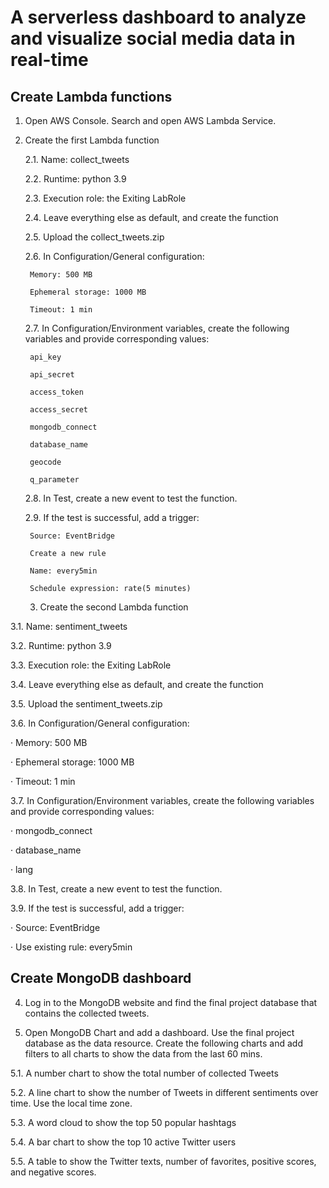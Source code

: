 
# A serverless dashboard to analyze and visualize social media data in real-time


## Create Lambda functions
1. Open AWS Console. Search and open AWS Lambda Service.

2. Create the first Lambda function

    2.1. Name: collect_tweets

    2.2. Runtime: python 3.9

    2.3. Execution role: the Exiting LabRole

    2.4. Leave everything else as default, and create the function

    2.5. Upload the collect_tweets.zip

    2.6. In Configuration/General configuration:

        Memory: 500 MB

        Ephemeral storage: 1000 MB

        Timeout: 1 min

    2.7. In Configuration/Environment variables, create the following variables and provide corresponding values:

        api_key

        api_secret

        access_token

        access_secret

        mongodb_connect

        database_name

        geocode

        q_parameter

    2.8. In Test, create a new event to test the function.

    2.9. If the test is successful, add a trigger:
        
        Source: EventBridge

        Create a new rule

        Name: every5min

        Schedule expression: rate(5 minutes)
 
    3. Create the second Lambda function

3.1.   Name: sentiment_tweets

3.2.   Runtime: python 3.9

3.3.   Execution role: the Exiting LabRole

3.4.   Leave everything else as default, and create the function

3.5.   Upload the sentiment_tweets.zip

3.6.   In Configuration/General configuration:

·         Memory: 500 MB

·         Ephemeral storage: 1000 MB

·         Timeout: 1 min

3.7.   In Configuration/Environment variables, create the following variables and provide corresponding values:

·         mongodb_connect

·         database_name

·         lang

3.8.   In Test, create a new event to test the function.

3.9.   If the test is successful, add a trigger:

·         Source: EventBridge

·         Use existing rule: every5min 

## Create MongoDB dashboard

4. Log in to the MongoDB website and find the final project database that contains the collected tweets.

5. Open MongoDB Chart and add a dashboard. Use the final project database as the data resource. Create the following charts and add filters to all charts to show the data from the last 60 mins.

5.1.   A number chart to show the total number of collected Tweets

5.2.   A line chart to show the number of Tweets in different sentiments over time. Use the local time zone.

5.3.   A word cloud to show the top 50 popular hashtags

5.4.   A bar chart to show the top 10 active Twitter users

5.5.   A table to show the Twitter texts, number of favorites, positive scores, and negative scores. 
